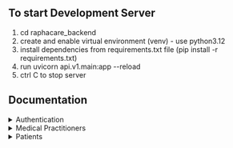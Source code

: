 ## To start Development Server

1. cd raphacare_backend
2. create and enable virtual environment (venv) - use python3.12
3. install dependencies from requirements.txt file (pip install -r requirements.txt)
4. run uvicorn api.v1.main:app --reload
5. ctrl C to stop server

## Documentation

<details>
<summary>Authentication</summary>

- [Login User](docs/api/auth/login_user.md)
- [Register New Medical_Practitioner](docs/api/auth/register_medical_practitioner.md)
- [Register New Patient](docs/api/auth/register_patient.md)
- [Request Token](docs/api/auth/request_token.md)
- [Reset/Update Password](docs/api/auth/reset_password.md)
- [Verify New Email Registration](docs/api/auth/verify_email.md)

</details>
<details>
<summary>Medical Practitioners</summary>

- [Get All Medical Practitioners](docs/api/medical_practitioners/get_all_%20medical_practitioners.md)
- [Get Medical Practitioner By Id](docs/api/medical_practitioners/get_medical_practitioner_by_id.md)
- [Register New Medical_Practitioner](docs/api/auth/register_medical_practitioner.md)

</details>

<details>
<summary>Patients</summary>

- [Get All Patients](docs/api/patients/get_all_patients.md)
- [Get Patient By Id](docs/api/patients/get_patient_by_id.md)
- [Register New Patient](docs/api/auth/register_patient.md)

</details>
